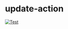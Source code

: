 # update-action

[![Test](https://github.com/violinist-dev/update-action/actions/workflows/test.yml/badge.svg)](https://github.com/violinist-dev/update-action/actions/workflows/test.yml)

